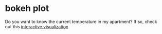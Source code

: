 # bokeh plot

Do you want to know the current temperature in my apartment?  If so, check out this [interactive visualization](https://curtlh.github.io/bokeh/apartment_temp/temps.html)
